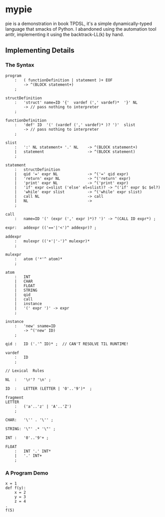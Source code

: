 #	mypie

pie is a demonstration in book TPDSL, it's a simple dynamically-typed language that smacks of Python.
I abandoned using the automation tool antlr, implementing it using the backtrack-LL(k) by hand.


##	Implementing Details

###	The Syntax

	program
		:	( functionDefinition | statement )+ EOF 
			-> ^(BLOCK statement+)
		;
		
	structDefinition
	    :   'struct' name=ID '{'  vardef (',' vardef)*  '}' NL
			-> // pass nothing to interpreter
	    ;

	functionDefinition
		:	'def' ID  '(' (vardef (',' vardef)* )? ')'	slist
			-> // pass nothing to interpreter
		;

	slist
		:	':' NL statement+ '.' NL	-> ^(BLOCK statement+)
		|	statement					-> ^(BLOCK statement)
		;

	statement
		:	structDefinition
		|	qid '=' expr NL				-> ^('=' qid expr)
		|	'return' expr NL  			-> ^('return' expr)
		|	'print' expr NL	 			-> ^('print' expr)
		|	'if' expr c=slist ('else' el=slist)? -> ^('if' expr $c $el?)
		|	'while' expr slist			-> ^('while' expr slist)
		|	call NL						-> call
		|	NL							->
		;

	call
		:	name=ID '(' (expr (',' expr )*)? ')' -> ^(CALL ID expr*) ;

	expr:	addexpr (('=='|'<')^ addexpr)? ;

	addexpr
		:	mulexpr (('+'|'-')^ mulexpr)*
		;

	mulexpr 
		:	atom ('*'^ atom)*
		;

	atom 
		:	INT		    
		|	CHAR	    
		|	FLOAT	    
		|	STRING	    
		|	qid		    
		|	call
		|	instance
		|	'(' expr ')' -> expr
		;

	instance
		:	'new' sname=ID
			-> ^('new' ID)
		;

	qid :	ID ('.'^ ID)* ;  // CAN'T RESOLVE TIL RUNTIME!

	vardef
		:	ID
		;

	// Lexical  Rules

	NL	:	'\r'? '\n' ;

	ID  :   LETTER (LETTER | '0'..'9')*  ;

	fragment
	LETTER
		:   ('a'..'z' | 'A'..'Z')
	    ;

	CHAR:	'\'' . '\'' ;

	STRING:	'\"' .* '\"' ;

	INT :   '0'..'9'+ ;
	    
	FLOAT
		:	INT '.' INT*
		|	'.' INT+
		;





###	A Program Demo
	x = 1
	def f(y):
		x = 2
		y = 3
		z = 4
	.
	f(5)
